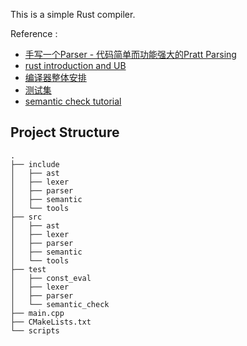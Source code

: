 This is a simple Rust compiler.

Reference :

- [手写一个Parser - 代码简单而功能强大的Pratt Parsing](https://zhuanlan.zhihu.com/p/471075848)
- [rust introduction and UB](https://scr.coffish.ee:3210/introduction.html)
- [编译器整体安排](https://notes.sjtu.edu.cn/s/QAokddEjp)
- [测试集](http://rcomp-cases.wxzheng.pro/)
- [semantic check tutorial](https://notes.sjtu.edu.cn/s/Rkii5SClH)

## Project Structure

```
.
├── include
│   ├── ast
│   ├── lexer
│   ├── parser
│   ├── semantic
│   └── tools
├── src
│   ├── ast
│   ├── lexer
│   ├── parser
│   ├── semantic
│   └── tools
├── test
│   ├── const_eval
│   ├── lexer
│   ├── parser
│   └── semantic_check
├── main.cpp
├── CMakeLists.txt
└── scripts
```
